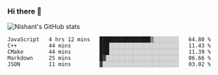 ### Hi there 👋

<!--
**phoenixx1/phoenixx1** is a ✨ _special_ ✨ repository because its `README.md` (this file) appears on your GitHub profile.

Here are some ideas to get you started:

- 🔭 I’m currently working on ...
- 🌱 I’m currently learning ...
- 👯 I’m looking to collaborate on ...
- 🤔 I’m looking for help with ...
- 💬 Ask me about ...
- 📫 How to reach me: ...
- 😄 Pronouns: ...
- ⚡ Fun fact: ...
-->

![Nishant's GitHub stats](https://github-readme-stats.vercel.app/api?username=phoenixx1&count_private=true)   
<!--START_SECTION:waka-->
```text
JavaScript   4 hrs 12 mins   ████████████████▒░░░░░░░░   64.80 % 
C++          44 mins         ███░░░░░░░░░░░░░░░░░░░░░░   11.43 % 
CMake        44 mins         ███░░░░░░░░░░░░░░░░░░░░░░   11.39 % 
Markdown     25 mins         █▓░░░░░░░░░░░░░░░░░░░░░░░   06.66 % 
JSON         11 mins         ▓░░░░░░░░░░░░░░░░░░░░░░░░   03.02 % 
```
<!--END_SECTION:waka-->
